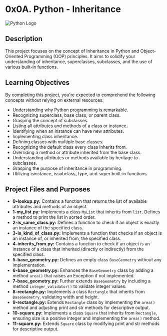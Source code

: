 # 0x0A. Python - Inheritance

![Python Logo](https://www.python.org/static/img/python-logo.png)

## Description

This project focuses on the concept of Inheritance in Python and Object-Oriented Programming (OOP) principles. It aims to solidify your understanding of inheritance, superclasses, subclasses, and the use of various built-in functions.

## Learning Objectives

By completing this project, you're expected to comprehend the following concepts without relying on external resources:
- Understanding why Python programming is remarkable.
- Recognizing superclass, base class, or parent class.
- Grasping the concept of subclasses.
- Listing all attributes and methods of a class or instance.
- Identifying when an instance can have new attributes.
- Implementing class inheritance.
- Defining classes with multiple base classes.
- Recognizing the default class every class inherits from.
- Overriding a method or attribute inherited from the base class.
- Understanding attributes or methods available by heritage to subclasses.
- Grasping the purpose of inheritance in programming.
- Utilizing isinstance, issubclass, type, and super built-in functions.

## Project Files and Purposes

- **0-lookup.py:** Contains a function that returns the list of available attributes and methods of an object.
- **1-my_list.py:** Implements a class `MyList` that inherits from `list`. Defines a method to print the list in sorted order.
- **2-is_same_class.py:** Defines a function to check if an object is exactly an instance of the specified class.
- **3-is_kind_of_class.py:** Implements a function that checks if an object is an instance of, or inherited from, the specified class.
- **4-inherits_from.py:** Contains a function to check if an object is an instance of a class that inherited (directly or indirectly) from the specified class.
- **5-base_geometry.py:** Defines an empty class `BaseGeometry` without any implementation.
- **6-base_geometry.py:** Enhances the `BaseGeometry` class by adding a method `area()` that raises an Exception if not implemented.
- **7-base_geometry.py:** Further extends `BaseGeometry` by including a method `integer_validator()` to validate integer values.
- **8-rectangle.py:** Implements a class `Rectangle` that inherits from `BaseGeometry`, validating width and height.
- **9-rectangle.py:** Extends `Rectangle` class by implementing the `area()` method and adjusting print and str methods for descriptive output.
- **10-square.py:** Implements a class `Square` that inherits from `Rectangle`, ensuring size is a positive integer and implementing the `area()` method.
- **11-square.py:** Extends `Square` class by modifying print and str methods for descriptive output.



